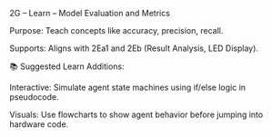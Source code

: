 2G – Learn – Model Evaluation and Metrics

Purpose: Teach concepts like accuracy, precision, recall.

Supports: Aligns with 2Ea1 and 2Eb (Result Analysis, LED Display).

📚 Suggested Learn Additions:

Interactive: Simulate agent state machines using if/else logic in pseudocode.

Visuals: Use flowcharts to show agent behavior before jumping into hardware code.
